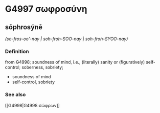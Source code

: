 # G4997 σωφροσύνη

## sōphrosýnē

_(so-fros-oo'-nay | soh-froh-SOO-nay | soh-froh-SYOO-nay)_

### Definition

from G4998; soundness of mind, i.e., (literally) sanity or (figuratively) self-control; soberness, sobriety; 

- soundness of mind
- self-control, sobriety

### See also

[[G4998|G4998 σώφρων]]
